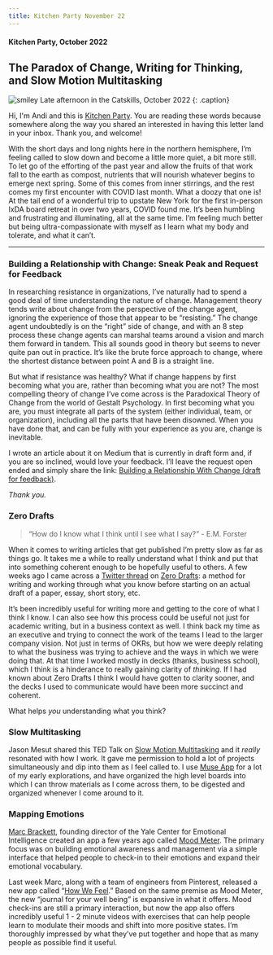 ```yaml
---
title: Kitchen Party November 22
---
```


#### Kitchen Party, October 2022

## The Paradox of Change, Writing for Thinking, and Slow Motion Multitasking

![smiley](kp/nov22.jpg)
Late afternoon in the Catskills, October 2022
{: .caption}

Hi, I'm Andi and this is [Kitchen Party](kitchen-party). You are reading these words because somewhere along the way you shared an interested in having this letter land in your inbox. Thank you, and welcome!

With the short days and long nights here in the northern hemisphere, I’m feeling called to slow down and become a little more quiet, a bit more still. To let go of the efforting of the past year and allow the fruits of that work fall to the earth as compost, nutrients that will nourish whatever begins to emerge next spring. Some of this comes from inner stirrings, and the rest comes my first encounter with COVID last month. What a doozy that one is! At the tail end of a wonderful trip to upstate New York for the first in-person IxDA board retreat in over two years, COVID found me. It’s been humbling and frustrating and illuminating, all at the same time. I’m feeling much better but being ultra-compassionate with myself as I learn what my body and tolerate, and what it can’t.

---

### Building a Relationship with Change: Sneak Peak and Request for Feedback
In researching resistance in organizations, I’ve naturally had to spend a good deal of time understanding the nature of change. Management theory tends write about change from the perspective of the change agent, ignoring the experience of those that appear to be “resisting.” The change agent undoubtedly is on the “right” side of change, and with an 8 step process these change agents can marshal teams around a vision and march them forward in tandem. This all sounds good in theory but seems to never quite pan out in practice. It’s like the brute force approach to change, where the shortest distance between point A and B is a straight line.

But what if resistance was healthy? What if change happens by first becoming what you are, rather than becoming what you are not? The most compelling theory of change I’ve come across is the Paradoxical Theory of Change from the world of Gestalt Psychology. In first becoming what you are, you must integrate all parts of the system (either individual, team, or organization), including all the parts that have been disowned. When you have done that, and can be fully with your experience as you are, change is inevitable.

I wrote an article about it on Medium that is currently in draft form and, if you are so inclined, would love your feedback. I’ll leave the request open ended and simply share the link: [Building a Relationship With Change (draft for feedback)](https://medium.com/method-matter/building-a-relationship-with-change-3602cf6e7890).

_Thank you._

### Zero Drafts
> “How do I know what I think until I see what I say?” - E.M. Forster

When it comes to writing articles that get published I’m pretty slow as far as things go. It takes me a while to really understand what I think and put that into something coherent enough to be hopefully useful to others. A few weeks ago I came across a [Twitter thread](https://twitter.com/MushtaqBilalPhD/status/1590988185500520448) on [Zero Drafts](https://www.margaretedits.com/2015/04/14/writing-a-zero-draft/): a method for writing and working through what you know before starting on an actual draft of a paper, essay, short story, etc.

It’s been incredibly useful for writing more and getting to the core of what I think I know. I can also see how this process could be useful not just for academic writing, but in a business context as well. I think back my time as an executive and trying to connect the work of the teams I lead to the larger company vision. Not just in terms of OKRs, but how we were deeply relating to what the business was trying to achieve and the ways in which we were doing that. At that time I worked mostly in decks (thanks, business school), which I think is a hinderance to really gaining clarity of _thinking_. If I had known about Zero Drafts I think I would have gotten to clarity sooner, and the decks I used to communicate would have been more succinct and coherent.

What helps _you_ understanding what you think?

### Slow Multitasking
Jason Mesut shared this TED Talk on [Slow Motion Multitasking](https://www.npr.org/2019/05/10/719575727/tim-harford-how-can-slow-motion-multitasking-boost-our-creativity) and it _really_ resonated with how I work. It gave me permission to hold a lot of projects simultaneously and dip into them as I feel called to. I use [Muse App](https://museapp.com) for a lot of my early explorations, and have organized the high level boards into which I can throw materials as I come across them, to be digested and organized whenever I come around to it.

### Mapping Emotions
[Marc Brackett](https://www.marcbrackett.com), founding director of the Yale Center for Emotional Intelligence created an app a few years ago called [Mood Meter](https://moodmeterapp.com). The primary focus was on building emotional awareness and management via a simple interface that helped people to check-in to their emotions and expand their emotional vocabulary.

Last week Marc, along with a team of engineers from Pinterest, released a new app called “[How We Feel](https://howwefeel.org).” Based on the same premise as Mood Meter, the new “journal for your well being” is expansive in what it offers. Mood check-ins are still a primary interaction, but now the app also offers incredibly useful 1 - 2 minute videos with exercises that can help people learn to modulate their moods and shift into more positive states. I’m thoroughly impressed by what they’ve put together and hope that as many people as possible find it useful.
